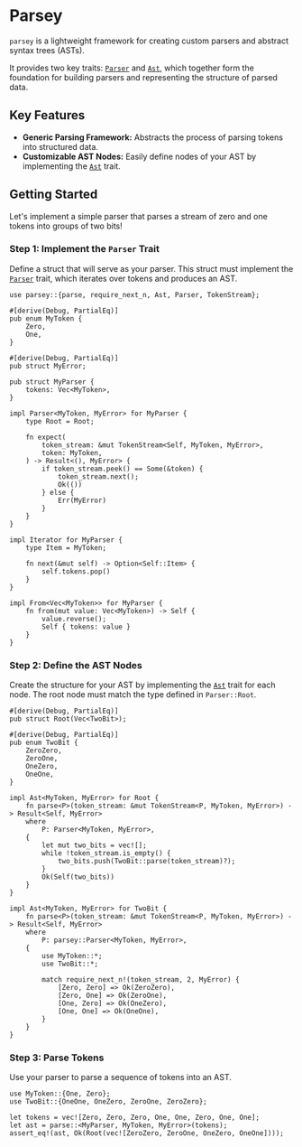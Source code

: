 # Parsey

`parsey` is a lightweight framework for creating custom parsers and abstract syntax trees (ASTs).

It provides two key traits: [`Parser`] and [`Ast`], which together form the foundation
for building parsers and representing the structure of parsed data.

## Key Features

- **Generic Parsing Framework:** Abstracts the process of parsing tokens into structured data.
- **Customizable AST Nodes:** Easily define nodes of your AST by implementing the [`Ast`] trait.

## Getting Started

Let's implement a simple parser that parses a stream of zero and one tokens into groups of two
bits!

### Step 1: Implement the `Parser` Trait

Define a struct that will serve as your parser. This struct must implement the [`Parser`] trait,
which iterates over tokens and produces an AST.

```rust,ignore
use parsey::{parse, require_next_n, Ast, Parser, TokenStream};

#[derive(Debug, PartialEq)]
pub enum MyToken {
    Zero,
    One,
}

#[derive(Debug, PartialEq)]
pub struct MyError;

pub struct MyParser {
    tokens: Vec<MyToken>,
}

impl Parser<MyToken, MyError> for MyParser {
    type Root = Root;

    fn expect(
        token_stream: &mut TokenStream<Self, MyToken, MyError>,
        token: MyToken,
    ) -> Result<(), MyError> {
        if token_stream.peek() == Some(&token) {
            token_stream.next();
            Ok(())
        } else {
            Err(MyError)
        }
    }
}

impl Iterator for MyParser {
    type Item = MyToken;

    fn next(&mut self) -> Option<Self::Item> {
        self.tokens.pop()
    }
}

impl From<Vec<MyToken>> for MyParser {
    fn from(mut value: Vec<MyToken>) -> Self {
        value.reverse();
        Self { tokens: value }
    }
}
```

### Step 2: Define the AST Nodes

Create the structure for your AST by implementing the [`Ast`] trait for each node.
The root node must match the type defined in `Parser::Root`.

```rust,ignore
#[derive(Debug, PartialEq)]
pub struct Root(Vec<TwoBit>);

#[derive(Debug, PartialEq)]
pub enum TwoBit {
    ZeroZero,
    ZeroOne,
    OneZero,
    OneOne,
}

impl Ast<MyToken, MyError> for Root {
    fn parse<P>(token_stream: &mut TokenStream<P, MyToken, MyError>) -> Result<Self, MyError>
    where
        P: Parser<MyToken, MyError>,
    {
        let mut two_bits = vec![];
        while !token_stream.is_empty() {
            two_bits.push(TwoBit::parse(token_stream)?);
        }
        Ok(Self(two_bits))
    }
}

impl Ast<MyToken, MyError> for TwoBit {
    fn parse<P>(token_stream: &mut TokenStream<P, MyToken, MyError>) -> Result<Self, MyError>
    where
        P: parsey::Parser<MyToken, MyError>,
    {
        use MyToken::*;
        use TwoBit::*;

        match require_next_n!(token_stream, 2, MyError) {
            [Zero, Zero] => Ok(ZeroZero),
            [Zero, One] => Ok(ZeroOne),
            [One, Zero] => Ok(OneZero),
            [One, One] => Ok(OneOne),
        }
    }
}
```

### Step 3: Parse Tokens

Use your parser to parse a sequence of tokens into an AST.

```rust,ignore
use MyToken::{One, Zero};
use TwoBit::{OneOne, OneZero, ZeroOne, ZeroZero};

let tokens = vec![Zero, Zero, Zero, One, One, Zero, One, One];
let ast = parse::<MyParser, MyToken, MyError>(tokens);
assert_eq!(ast, Ok(Root(vec![ZeroZero, ZeroOne, OneZero, OneOne])));
```

[`Parser`]: https://docs.rs/parsey/latest/parsey/trait.Parser.html
[`Ast`]: https://docs.rs/parsey/latest/parsey/trait.Ast.html
